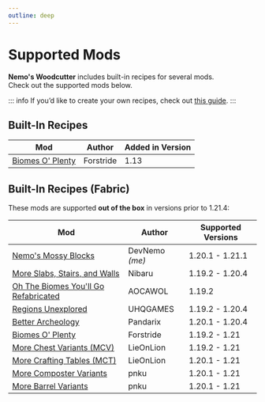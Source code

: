 ```yaml
---
outline: deep
---
```


# Supported Mods

**Nemo's Woodcutter** includes built-in recipes for several mods.  
Check out the supported mods below.

::: info
If you’d like to create your own recipes, check out [this guide](create-custom-recipes).
:::

## Built-In Recipes

| Mod                                                                              | Author    | Added in Version |
| -------------------------------------------------------------------------------- | --------- | ---------------- |
| [Biomes O' Plenty](https://www.curseforge.com/minecraft/mc-mods/biomes-o-plenty) | Forstride | 1.13             |

## Built-In Recipes (Fabric) <Badge type="tip" text="<1.21.4" /> <Badge type="danger" text="deprecated" />

These mods are supported **out of the box** in versions prior to 1.21.4:

| Mod                                                                                                                | Author         | Supported Versions |
| ------------------------------------------------------------------------------------------------------------------ | -------------- | ------------------ |
| [Nemo's Mossy Blocks](https://www.curseforge.com/minecraft/mc-mods/nemos-mossy-blocks)                             | DevNemo _(me)_ | 1.20.1 - 1.21.1    |
| [More Slabs, Stairs, and Walls](https://www.curseforge.com/minecraft/mc-mods/more-slabs-stairs-and-walls)          | Nibaru         | 1.19.2 - 1.20.4    |
| [Oh The Biomes You'll Go Refabricated](https://www.curseforge.com/minecraft/mc-mods/oh-the-biomes-youll-go-fabric) | AOCAWOL        | 1.19.2             |
| [Regions Unexplored](https://www.curseforge.com/minecraft/mc-mods/regions-unexplored)                              | UHQGAMES       | 1.19.2 - 1.20.4    |
| [Better Archeology](https://www.curseforge.com/minecraft/mc-mods/better-archeology)                                | Pandarix       | 1.20.1 - 1.20.4    |
| [Biomes O' Plenty](https://www.curseforge.com/minecraft/mc-mods/biomes-o-plenty)                                   | Forstride      | 1.19.2 - 1.21      |
| [More Chest Variants (MCV)](https://modrinth.com/mod/more-chest-variants-lieonlion)                                | LieOnLion      | 1.19.2 - 1.21      |
| [More Crafting Tables (MCT)](https://modrinth.com/mod/more-crafting-tables-lieonlion)                              | LieOnLion      | 1.20.1 - 1.21      |
| [More Composter Variants](https://modrinth.com/mod/more-composter-variants)                                        | pnku           | 1.20.1 - 1.21      |
| [More Barrel Variants](https://modrinth.com/mod/more-barrel-variants)                                              | pnku           | 1.20.1 - 1.21      |
